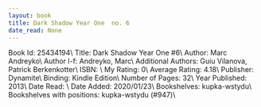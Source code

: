 ```yaml
---
layout: book
title: Dark Shadow Year One  no. 6
date_read: None
---
```


Book Id: 25434194\ 
Title: Dark Shadow Year One #6\ 
Author: Marc Andreyko\ 
Author l-f: Andreyko, Marc\ 
Additional Authors: Guiu Vilanova, Patrick Berkenkotter\ 
ISBN: \ 
My Rating: 0\ 
Average Rating: 4.18\ 
Publisher: Dynamite\ 
Binding: Kindle Edition\ 
Number of Pages: 32\ 
Year Published: 2013\ 
Date Read: \ 
Date Added: 2020/01/23\ 
Bookshelves: kupka-wstydu\ 
Bookshelves with positions: kupka-wstydu (#947)\ 

